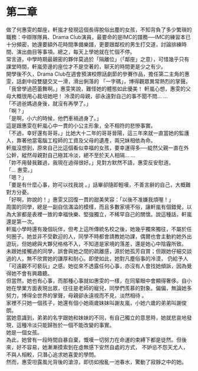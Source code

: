 # 第二章

做了何惠雯的鄰座，軒嵐才發現這個長得脫俗出塵的女孩，不知背負了多少繁瑣的職務：中辯隊隊員、Drama Club演員，最要命的是IMC的譜務──IMC的練習本已十分頻密，她還要額外花時間準備樂譜，更要跟鄰校的男生打交道，討論排練時間、演出曲目等事項。總之，每天上學她就在忙個不停。  
常言道，中學時期最親密的夥伴莫過於「隔離位」（「鄰座」之意），可惜幾乎只有課堂時間，軒嵐旁邊的座位才不是空著的，聊天的時間更是少之有少。  
開學後不久，Drama Club在週會預演校際話劇節的參賽作品，擔任第二主角的惠雯，話劇中段雙腿交叉一滑，滑出俐落的 「一字碼」，博得觀眾異常熱烈的掌聲。  
「我曾學過芭蕾舞啊。」惠雯笑說，難怪她的體態如此優美！ 軒嵐心想，惠雯的父母大概很用心裁培她吧！ 冷漠的母親，卻永遠對自己的事不聞不問… …  
「不過爸媽過身後，就沒有再學了。」  
「啊？」  
「是啊，小六的時候，他們車禍過身了。」  
這是跟惠雯在軒嵐心中一貫的小公主形象，全不相符的悲慘事實。  
「不過，幸好還有哥哥。」比她大十二年的哥哥晉陽，這三年來就一直當她的監護人，靠著他當電腦工程師的工資及父母的遺產，兩兄妹相依為命。  
軒嵐沒想到，原來自己比這個看似幸福的女孩，要幸運得多──緃然父親一直在外公幹，縱然母親對自己極其冷淡，總不至於天人相隔… …  
「妳不用替我難過，我現在過得很好。」見對方默然不語，惠雯反安慰道。  
「… 惠雯。」  
「嗯？」  
「要是有什麼心事，妳可以找我說 。」話畢卻隨即輕嘆，不善言辭的自己，大概難對方分憂。  
「好啊，妳說的！」惠雯又回復一貫的甜美笑容：「以後不准嫌我煩喔！」  
周圍的同學，總是一副自信滿溢的模樣，而且多數家境不俗，讓軒嵐有個錯覺，以為大家都是表裡一致的幸福快樂、堅強獨立，不稀罕自己的關懷。說這種話，軒嵐還是第一次。  
軒嵐小學時還有幾個玩伴，但考上這所傳統名校之後，她幾乎獨來獨往，不屬於任何圈子。她並非不受歡迎的人，同學不時都會請教她功課，偶爾也會主動約她外出遊玩，但她總與大夥兒格格不入，不知道是家境的落差，還是她心中陰霾所致。  
未跟她接觸過的同學，誤會與她之間的疏離感，源於她孤芳自賞；但跟她仔細交談過的人，無不欣賞她的謙厚和耐心。即使如此，她對凡塵俗事的冷漠， 仍給予人「可遠觀不可褻玩」之感。她從來不透露任何心事，亦沒有人會找她傾訴，因為覺得她不會有興趣聽。  
但當然，她也有心事，而那種心事就如惠雯的一樣，在同輩眼中會顯得奢侈。自小她在學業方面表現出眾，往往是老師的寵兒，同學們羨慕的對象。偏偏，無論她多努力，博得全世界的掌聲，母親卻永遠視而不見，淡然相待 。  
家裡不只她一個孩子，她還有個小她兩歲妹妹叫謝友嵐，小她六歲的弟弟叫謝俊朗。  
當她意識到，弟弟的名字跟她和妹妹的不同，有自己獨立的意思時，她就悲哀地發現，這種冷淡只能歸咎於一個不能改變的事實。  
她是一個女孩。  
為此，她曾有一段時間自暴自棄，慨嘆一切努力在命運的束縛下都是徒然。但後來，好不容易，她漸漸摸索到在虛無感下安然自處的方式， 不妒忌不怨天尤人，不與人相較，只潛心追求她喜愛的學問。  
然而，惠雯坦露風光背後的滄涼，即彷如撥亂一池春水，驚動了寂靜之中的她。

